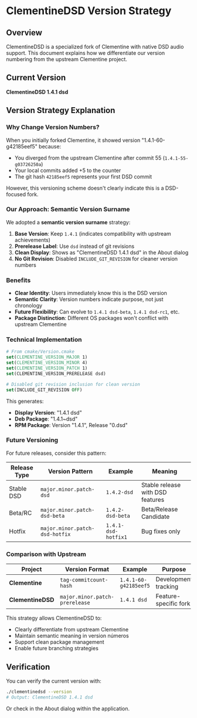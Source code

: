 # ClementineDSD Version Strategy

## Overview

ClementineDSD is a specialized fork of Clementine with native DSD audio support. This document explains how we differentiate our version numbering from the upstream Clementine project.

## Current Version

**ClementineDSD 1.4.1 dsd**

## Version Strategy Explanation

### Why Change Version Numbers?

When you initially forked Clementine, it showed version "1.4.1-60-g42185eef5" because:
- You diverged from the upstream Clementine after commit 55 (`1.4.1-55-g03726250a`)
- Your local commits added +5 to the counter
- The git hash `42185eef5` represents your first DSD commit

However, this versioning scheme doesn't clearly indicate this is a DSD-focused fork.

### Our Approach: Semantic Version Surname

We adopted a **semantic version surname** strategy:

1. **Base Version**: Keep `1.4.1` (indicates compatibility with upstream achievements)
2. **Prerelease Label**: Use `dsd` instead of git revisions
3. **Clean Display**: Shows as "ClementineDSD 1.4.1 dsd" in the About dialog
4. **No Git Revision**: Disabled `INCLUDE_GIT_REVISION` for cleaner version numbers

### Benefits

- **Clear Identity**: Users immediately know this is the DSD version
- **Semantic Clarity**: Version numbers indicate purpose, not just chronology  
- **Future Flexibility**: Can evolve to `1.4.1 dsd-beta`, `1.4.1 dsd-rc1`, etc.
- **Package Distinction**: Different OS packages won't conflict with upstream Clementine

### Technical Implementation

```cmake
# From cmake/Version.cmake
set(CLEMENTINE_VERSION_MAJOR 1)
set(CLEMENTINE_VERSION_MINOR 4) 
set(CLEMENTINE_VERSION_PATCH 1)
set(CLEMENTINE_VERSION_PRERELEASE dsd)

# Disabled git revision inclusion for clean version
set(INCLUDE_GIT_REVISION OFF)
```

This generates:
- **Display Version**: "1.4.1 dsd"
- **Deb Package**: "1.4.1~dsd" 
- **RPM Package**: Version "1.4.1", Release "0.dsd"

### Future Versioning

For future releases, consider this pattern:

| Release Type | Version Pattern | Example | Meaning |
|--------------|------------------|---------|---------|
| Stable DSD   | `major.minor.patch-dsd` | `1.4.2-dsd` | Stable release with DSD features |
| Beta/RC      | `major.minor.patch-dsd-beta` | `1.4.2-dsd-beta` | Beta/Release Candidate |
| Hotfix       | `major.minor.patch-dsd-hotfix` | `1.4.1-dsd-hotfix1` | Bug fixes only |

### Comparison with Upstream

| Project | Version Format | Example | Purpose |
|---------|----------------|---------|---------|
| **Clementine** | `tag-commitcount-hash` | `1.4.1-60-g42185eef5` | Development tracking |
| **ClementineDSD** | `major.minor.patch-prerelease` | `1.4.1 dsd` | Feature-specific fork |

This strategy allows ClementineDSD to:
- Clearly differentiate from upstream Clementine
- Maintain semantic meaning in version números
- Support clean package management
- Enable future branching strategies

## Verification

You can verify the current version with:
```bash
./clementinedsd --version
# Output: ClementineDSD 1.4.1 dsd
```

Or check in the About dialog within the application.
